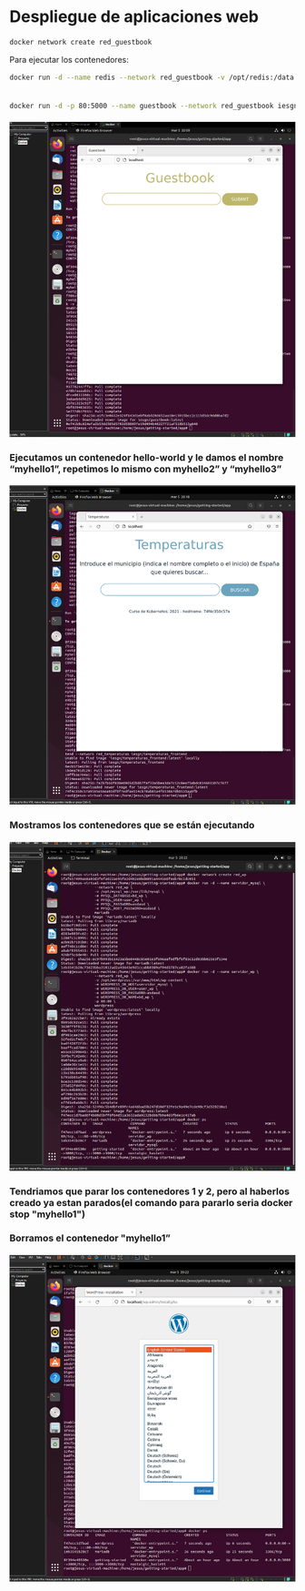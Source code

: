 # Despliegue de aplicaciones web

```sh
docker network create red_guestbook
```

Para ejecutar los contenedores:

```sh
docker run -d --name redis --network red_guestbook -v /opt/redis:/data redis redis-server --appendonly yes


docker run -d -p 80:5000 --name guestbook --network red_guestbook iesgn/guestbook
```

#### ![Image](https://github.com/JesusFernandez1/PracticaDocker/blob/main/Docker/actividad4/Captura%20de%20pantalla%20(214).png)

### Ejecutamos un contenedor hello-world y le damos el nombre “myhello1”, repetimos lo mismo con myhello2” y “myhello3”

#### ![Image](https://github.com/JesusFernandez1/PracticaDocker/blob/main/Docker/actividad4/Captura%20de%20pantalla%20(215).png)

### Mostramos los contenedores que se están ejecutando

#### ![Image](https://github.com/JesusFernandez1/PracticaDocker/blob/main/Docker/actividad4/Captura%20de%20pantalla%20(216).png)

### Tendriamos que parar los contenedores 1 y 2, pero al haberlos creado ya estan parados(el comando para pararlo seria docker stop "myhello1")

### Borramos el contenedor "myhello1”

#### ![Image](https://github.com/JesusFernandez1/PracticaDocker/blob/main/Docker/actividad4/Captura%20de%20pantalla%20(217).png)

